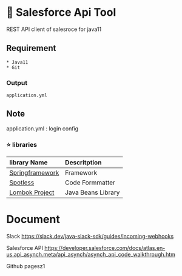 # :star2: Salesforce Api Tool
REST API client of salesroce for java11 

## Requirement

```
* Java11
* Git
```

### Output
```
application.yml
```

## Note

application.yml : login config

### :star: libraries

| library Name                                                 | Descritption       |
| :----------------------------------------------------------- | :----------------- |
| [Springframework](https://projects.spring.io/spring-framework/) | Framework          |
| [Spotless](https://github.com/diffplug/spotless/tree/master/plugin-gradle) | Code Formmatter    |
| [Lombok Project](https://projectlombok.org/)                 | Java Beans Library |

# Document

Slack 
https://slack.dev/java-slack-sdk/guides/incoming-webhooks

Salesforce API
https://developer.salesforce.com/docs/atlas.en-us.api_asynch.meta/api_asynch/asynch_api_code_walkthrough.htm

Github pagesz1